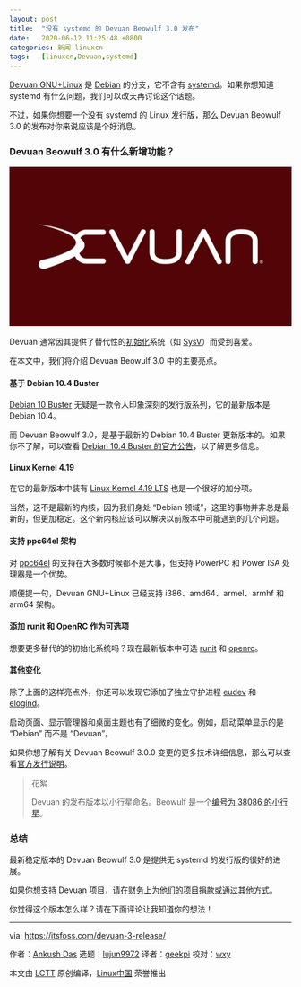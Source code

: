 ```yaml
---
layout: post
title:	"没有 systemd 的 Devuan Beowulf 3.0 发布"
date:	2020-06-12 11:25:48 +0800 
categories:	新闻 linuxcn 
tags:	[linuxcn,Devuan,systemd]
---
```



[Devuan GNU+Linux](https://devuan.org/) 是 [Debian](https://www.debian.org/) 的分支，它不含有 [systemd](https://en.wikipedia.org/wiki/Systemd)。如果你想知道 systemd 有什么问题，我们可以改天再讨论这个话题。


不过，如果你想要一个没有 systemd 的 Linux 发行版，那么 Devuan Beowulf 3.0 的发布对你来说应该是个好消息。


### Devuan Beowulf 3.0 有什么新增功能？


![](/Asserts/Images/album/202006/12/112455y003411l1k8yykp0.jpg)


Devuan 通常因其提供了替代性的[初始化](https://en.wikipedia.org/wiki/Init)系统（如 [SysV](https://wiki.archlinux.org/index.php/SysVinit)）而受到喜爱。


在本文中，我们将介绍 Devuan Beowulf 3.0 中的主要亮点。


#### 基于 Debian 10.4 Buster


[Debian 10 Buster](https://itsfoss.com/debian-10-buster/) 无疑是一款令人印象深刻的发行版系列，它的最新版本是 Debian 10.4。


而 Devuan Beowulf 3.0，是基于最新的 Debian 10.4 Buster 更新版本的。如果你不了解，可以查看 [Debian 10.4 Buster 的官方公告](https://www.debian.org/News/2020/20200509)，以了解更多信息。


#### Linux Kernel 4.19


在它的最新版本中装有 [Linux Kernel 4.19 LTS](https://itsfoss.com/linux-kernel-4-19-lts-release/) 也是一个很好的加分项。


当然，这不是最新的内核，因为我们身处 “Debian 领域”，这里的事物并非总是最新的，但更加稳定。这个新内核应该可以解决以前版本中可能遇到的几个问题。


#### 支持 ppc64el 架构


对 [ppc64el](https://en.wikipedia.org/wiki/Ppc64) 的支持在大多数时候都不是大事，但支持 PowerPC 和 Power ISA 处理器是一个优势。


顺便提一句，Devuan GNU+Linux 已经支持 i386、amd64、armel、armhf 和 arm64 架构。


#### 添加 runit 和 OpenRC 作为可选项


想要更多替代的的初始化系统吗？现在最新版本中可选 [runit](https://en.wikipedia.org/wiki/Runit) 和 [openrc](https://en.wikipedia.org/wiki/OpenRC)。


#### 其他变化


除了上面的这样亮点外，你还可以发现它添加了独立守护进程 [eudev](https://wiki.gentoo.org/wiki/Eudev) 和 [elogind](https://wiki.gentoo.org/wiki/Elogind)。


启动页面、显示管理器和桌面主题也有了细微的变化。例如，启动菜单显示的是 “Debian” 而不是 “Devuan”。


如果你想了解有关 Devuan Beowulf 3.0.0 变更的更多技术详细信息，那么可以查看[官方发行说明](https://files.devuan.org/devuan_beowulf/Release_notes.txt)。



> 
> 花絮
> 
> 
> Devuan 的发布版本以小行星命名。Beowulf 是一个[编号为 38086 的小行星](https://en.wikipedia.org/wiki/Meanings_of_minor_planet_names:_38001%E2%80%9339000#086)。
> 
> 
> 


### 总结


最新稳定版本的 Devuan Beowulf 3.0 是提供无 systemd 的发行版的很好的进展。


如果你想支持 Devuan 项目，请[在财务上为他们的项目捐款](https://devuan.org/os/donate)或[通过其他方式](https://dev1galaxy.org/viewtopic.php?pid=1380#p1380)。


你觉得这个版本怎么样？请在下面评论让我知道你的想法！




---


via: <https://itsfoss.com/devuan-3-release/>


作者：[Ankush Das](https://itsfoss.com/author/ankush/) 选题：[lujun9972](https://github.com/lujun9972) 译者：[geekpi](https://github.com/geekpi) 校对：[wxy](https://github.com/wxy)


本文由 [LCTT](https://github.com/LCTT/TranslateProject) 原创编译，[Linux中国](https://linux.cn/) 荣誉推出
